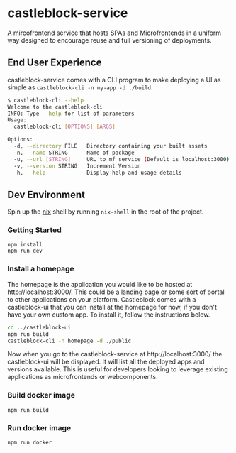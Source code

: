 # castleblock-service

A mircofrontend service that hosts SPAs and Microfrontends in a uniform way designed to encourage reuse and full versioning of deployments.

## End User Experience

castleblock-service comes with a CLI program to make deploying a UI as simple as `castleblock-cli -n my-app -d ./build`.

```bash
$ castleblock-cli --help
Welcome to the castleblock-cli
INFO: Type --help for list of parameters
Usage:
  castleblock-cli [OPTIONS] [ARGS]

Options:
  -d, --directory FILE   Directory containing your built assets
  -n, --name STRING      Name of package
  -u, --url [STRING]     URL to mf service (Default is localhost:3000)
  -v, --version STRING   Increment Version
  -h, --help             Display help and usage details
```

## Dev Environment

Spin up the [nix](https://nixos.org/guides/install-nix.html) shell by running `nix-shell` in the root of the project.

### Getting Started

```
npm install
npm run dev
```

### Install a homepage

The homepage is the application you would like to be hosted at http://localhost:3000/. This could be a landing page or some sort of portal to other applications on your platform. Castleblock comes with a castleblock-ui that you can install at the homepage for now, if you don't have your own custom app. To install it, follow the instructions below.

```bash
cd ../castleblock-ui
npm run build
castleblock-cli -n homepage -d ./public
```

Now when you go to the castleblock-service at http://localhost:3000/ the castleblock-ui will be displayed. It will list all the deployed apps and versions available. This is useful for developers looking to leverage existing applications as microfrontends or webcomponents.

### Build docker image

```
npm run build
```

### Run docker image

```
npm run docker
```
